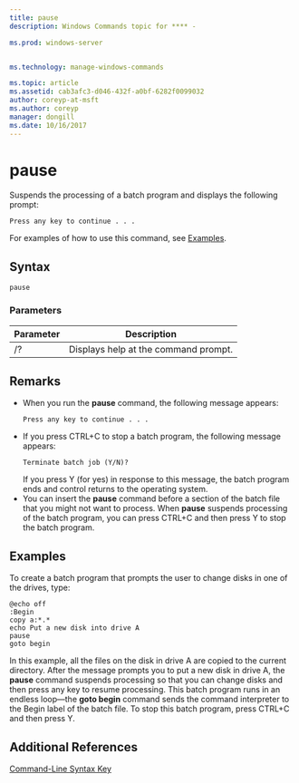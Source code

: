 ```yaml
---
title: pause
description: Windows Commands topic for **** - 

ms.prod: windows-server


ms.technology: manage-windows-commands

ms.topic: article
ms.assetid: cab3afc3-d046-432f-a0bf-6282f0099032
author: coreyp-at-msft
ms.author: coreyp
manager: dongill
ms.date: 10/16/2017
---
```


# pause



Suspends the processing of a batch program and displays the following prompt:
```
Press any key to continue . . .
```
For examples of how to use this command, see [Examples](#BKMK_examples).

## Syntax

```
pause
```

### Parameters

|Parameter|Description|
|---------|-----------|
|/?|Displays help at the command prompt.|

## Remarks

- When you run the **pause** command, the following message appears:  
  ```
  Press any key to continue . . .
  ```  
- If you press CTRL+C to stop a batch program, the following message appears:  
  ```
  Terminate batch job (Y/N)?
  ```  
  If you press Y (for yes) in response to this message, the batch program ends and control returns to the operating system.
- You can insert the **pause** command before a section of the batch file that you might not want to process. When **pause** suspends processing of the batch program, you can press CTRL+C and then press Y to stop the batch program.

## <a name=BKMK_examples></a>Examples

To create a batch program that prompts the user to change disks in one of the drives, type:
```
@echo off 
:Begin 
copy a:*.* 
echo Put a new disk into drive A 
pause 
goto begin
```
In this example, all the files on the disk in drive A are copied to the current directory. After the message prompts you to put a new disk in drive A, the **pause** command suspends processing so that you can change disks and then press any key to resume processing. This batch program runs in an endless loop—the **goto begin** command sends the command interpreter to the Begin label of the batch file. To stop this batch program, press CTRL+C and then press Y.

## Additional References

[Command-Line Syntax Key](command-line-syntax-key.md)